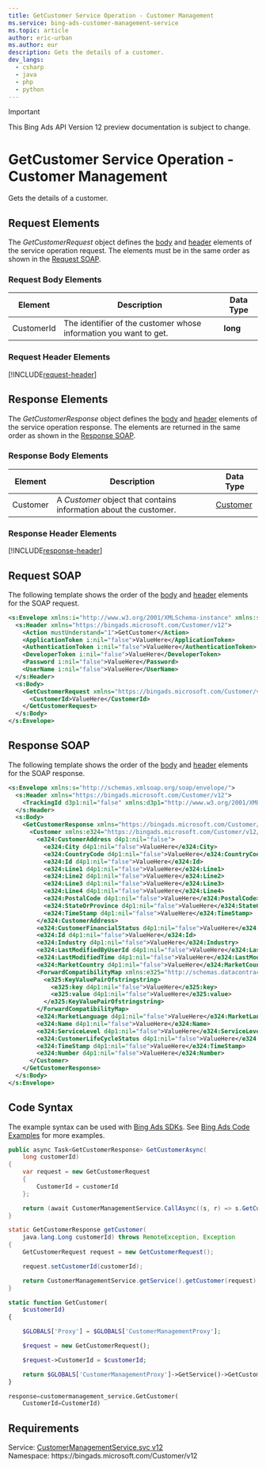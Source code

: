 ```yaml
---
title: GetCustomer Service Operation - Customer Management
ms.service: bing-ads-customer-management-service
ms.topic: article
author: eric-urban
ms.author: eur
description: Gets the details of a customer.
dev_langs: 
  - csharp
  - java
  - php
  - python
---
```

> [!IMPORTANT]
> This Bing Ads API Version 12 preview documentation is subject to change.

# GetCustomer Service Operation - Customer Management
Gets the details of a customer.

## <a name="request"></a>Request Elements
The *GetCustomerRequest* object defines the [body](#request-body) and [header](#request-header) elements of the service operation request. The elements must be in the same order as shown in the [Request SOAP](#request-soap). 

### <a name="request-body"></a>Request Body Elements

|Element|Description|Data Type|
|-----------|---------------|-------------|
|<a name="customerid"></a>CustomerId|The identifier of the customer whose information you want to get.|**long**|

### <a name="request-header"></a>Request Header Elements
[!INCLUDE[request-header](./includes/request-header.md)]

## <a name="response"></a>Response Elements
The *GetCustomerResponse* object defines the [body](#response-body) and [header](#response-header) elements of the service operation response. The elements are returned in the same order as shown in the [Response SOAP](#response-soap).

### <a name="response-body"></a>Response Body Elements

|Element|Description|Data Type|
|-----------|---------------|-------------|
|<a name="customer"></a>Customer|A *Customer* object that contains information about the customer.|[Customer](customer.md)|

### <a name="response-header"></a>Response Header Elements
[!INCLUDE[response-header](./includes/response-header.md)]

## <a name="request-soap"></a>Request SOAP
The following template shows the order of the [body](#request-body) and [header](#request-header) elements for the SOAP request.

```xml
<s:Envelope xmlns:i="http://www.w3.org/2001/XMLSchema-instance" xmlns:s="http://schemas.xmlsoap.org/soap/envelope/">
  <s:Header xmlns="https://bingads.microsoft.com/Customer/v12">
    <Action mustUnderstand="1">GetCustomer</Action>
    <ApplicationToken i:nil="false">ValueHere</ApplicationToken>
    <AuthenticationToken i:nil="false">ValueHere</AuthenticationToken>
    <DeveloperToken i:nil="false">ValueHere</DeveloperToken>
    <Password i:nil="false">ValueHere</Password>
    <UserName i:nil="false">ValueHere</UserName>
  </s:Header>
  <s:Body>
    <GetCustomerRequest xmlns="https://bingads.microsoft.com/Customer/v12">
      <CustomerId>ValueHere</CustomerId>
    </GetCustomerRequest>
  </s:Body>
</s:Envelope>
```

## <a name="response-soap"></a>Response SOAP
The following template shows the order of the [body](#response-body) and [header](#response-header) elements for the SOAP response.

```xml
<s:Envelope xmlns:s="http://schemas.xmlsoap.org/soap/envelope/">
  <s:Header xmlns="https://bingads.microsoft.com/Customer/v12">
    <TrackingId d3p1:nil="false" xmlns:d3p1="http://www.w3.org/2001/XMLSchema-instance">ValueHere</TrackingId>
  </s:Header>
  <s:Body>
    <GetCustomerResponse xmlns="https://bingads.microsoft.com/Customer/v12">
      <Customer xmlns:e324="https://bingads.microsoft.com/Customer/v12/Entities" d4p1:nil="false" xmlns:d4p1="http://www.w3.org/2001/XMLSchema-instance">
        <e324:CustomerAddress d4p1:nil="false">
          <e324:City d4p1:nil="false">ValueHere</e324:City>
          <e324:CountryCode d4p1:nil="false">ValueHere</e324:CountryCode>
          <e324:Id d4p1:nil="false">ValueHere</e324:Id>
          <e324:Line1 d4p1:nil="false">ValueHere</e324:Line1>
          <e324:Line2 d4p1:nil="false">ValueHere</e324:Line2>
          <e324:Line3 d4p1:nil="false">ValueHere</e324:Line3>
          <e324:Line4 d4p1:nil="false">ValueHere</e324:Line4>
          <e324:PostalCode d4p1:nil="false">ValueHere</e324:PostalCode>
          <e324:StateOrProvince d4p1:nil="false">ValueHere</e324:StateOrProvince>
          <e324:TimeStamp d4p1:nil="false">ValueHere</e324:TimeStamp>
        </e324:CustomerAddress>
        <e324:CustomerFinancialStatus d4p1:nil="false">ValueHere</e324:CustomerFinancialStatus>
        <e324:Id d4p1:nil="false">ValueHere</e324:Id>
        <e324:Industry d4p1:nil="false">ValueHere</e324:Industry>
        <e324:LastModifiedByUserId d4p1:nil="false">ValueHere</e324:LastModifiedByUserId>
        <e324:LastModifiedTime d4p1:nil="false">ValueHere</e324:LastModifiedTime>
        <e324:MarketCountry d4p1:nil="false">ValueHere</e324:MarketCountry>
        <ForwardCompatibilityMap xmlns:e325="http://schemas.datacontract.org/2004/07/System.Collections.Generic" d4p1:nil="false">
          <e325:KeyValuePairOfstringstring>
            <e325:key d4p1:nil="false">ValueHere</e325:key>
            <e325:value d4p1:nil="false">ValueHere</e325:value>
          </e325:KeyValuePairOfstringstring>
        </ForwardCompatibilityMap>
        <e324:MarketLanguage d4p1:nil="false">ValueHere</e324:MarketLanguage>
        <e324:Name d4p1:nil="false">ValueHere</e324:Name>
        <e324:ServiceLevel d4p1:nil="false">ValueHere</e324:ServiceLevel>
        <e324:CustomerLifeCycleStatus d4p1:nil="false">ValueHere</e324:CustomerLifeCycleStatus>
        <e324:TimeStamp d4p1:nil="false">ValueHere</e324:TimeStamp>
        <e324:Number d4p1:nil="false">ValueHere</e324:Number>
      </Customer>
    </GetCustomerResponse>
  </s:Body>
</s:Envelope>
```

## <a name="example"></a>Code Syntax
The example syntax can be used with [Bing Ads SDKs](~/guides/client-libraries.md). See [Bing Ads Code Examples](~/guides/code-examples.md) for more examples.
```csharp
public async Task<GetCustomerResponse> GetCustomerAsync(
	long customerId)
{
	var request = new GetCustomerRequest
	{
		CustomerId = customerId
	};

	return (await CustomerManagementService.CallAsync((s, r) => s.GetCustomerAsync(r), request));
}
```
```java
static GetCustomerResponse getCustomer(
	java.lang.Long customerId) throws RemoteException, Exception
{
	GetCustomerRequest request = new GetCustomerRequest();

	request.setCustomerId(customerId);

	return CustomerManagementService.getService().getCustomer(request);
}
```
```php
static function GetCustomer(
	$customerId)
{

	$GLOBALS['Proxy'] = $GLOBALS['CustomerManagementProxy'];

	$request = new GetCustomerRequest();

	$request->CustomerId = $customerId;

	return $GLOBALS['CustomerManagementProxy']->GetService()->GetCustomer($request);
}
```
```python
response=customermanagement_service.GetCustomer(
	CustomerId=CustomerId)
```

## Requirements
Service: [CustomerManagementService.svc v12](https://clientcenter.api.bingads.microsoft.com/Api/CustomerManagement/v12/CustomerManagementService.svc)  
Namespace: https\://bingads.microsoft.com/Customer/v12  

